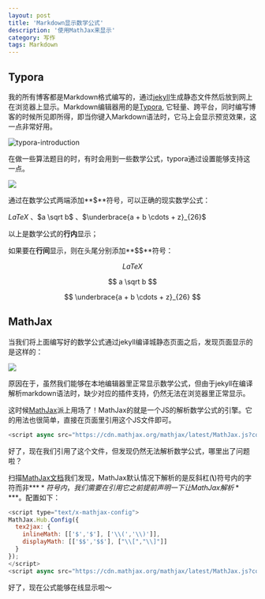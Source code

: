 ```yaml
---
layout: post
title: 'Markdown显示数学公式'
description: '使用MathJax来显示'
category: 写作
tags: Markdown
---
```




## Typora

我的所有博客都是Markdown格式编写的，通过[jekyll](https://jekyllrb.com/)生成静态文件然后放到网上在浏览器上显示。Markdown编辑器用的是[Typora](https://www.typora.io/), 它轻量、跨平台，同时编写博客的时候所见即所得，即当你键入Markdown语法时，它马上会显示预览效果，这一点非常好用。

![typora-introduction](http://dsweiblog.oss-cn-shanghai.aliyuncs.com/2017-12/typora-introduction.jpeg)

在做一些算法题目的时，有时会用到一些数学公式，typora通过设置能够支持这一点。

![](http://dsweiblog.oss-cn-shanghai.aliyuncs.com/2017-12/typora-math-setting.jpeg)

通过在数学公式两端添加**$**符号，可以正确的现实数学公式：

$LaTeX$ 、$a \sqrt b$ 、$\underbrace{a + b \cdots + z}_{26}$

以上是数学公式的**行内**显示；

如果要在**行间**显示，则在头尾分别添加**$$**符号：

$$
LaTeX
$$

$$
a \sqrt b
$$

$$
\underbrace{a + b \cdots + z}_{26}
$$





## MathJax

当我们将上面编写好的数学公式通过jekyll编译城静态页面之后，发现页面显示的是这样的：

![](http://dsweiblog.oss-cn-shanghai.aliyuncs.com/2017-12/jekyll-without-mathjax.jpeg)

原因在于，虽然我们能够在本地编辑器里正常显示数学公式，但由于jekyll在编译解析markdown语法时，缺少对应的插件支持，仍然无法在浏览器里正常显示。

这时候[MathJax](https://www.mathjax.org/)派上用场了！MathJax的就是一个JS的解析数学公式的引擎。它的用法也很简单，直接在页面里引用这个JS文件即可。

```javascript
<script async src="https://cdn.mathjax.org/mathjax/latest/MathJax.js?config=TeX-MML-AM_CHTML"></script>
```

好了，现在我们引用了这个文件，但发现仍然无法解析数学公式，哪里出了问题啦？

扫描[MathJax文档](http://docs.mathjax.org/en/latest/start.html#tex-and-latex-input)我们发现，MathJax默认情况下解析的是反斜杠(**\\**)符号内的字符而非**$**符号内，我们需要在引用它之前提前声明一下让MathJax解析**$**。配置如下：

```javascript
<script type="text/x-mathjax-config">
MathJax.Hub.Config({
  tex2jax: {
    inlineMath: [['$','$'], ['\\(','\\)']],
    displayMath: [['$$','$$'], ["\\[","\\]"]]
  }
});
</script>
<script async src="https://cdn.mathjax.org/mathjax/latest/MathJax.js?config=TeX-MML-AM_CHTML"></script>
```
好了，现在公式能够在线显示啦～